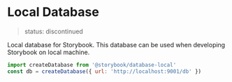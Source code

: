 # Local Database

> status: discontinued

Local database for Storybook.
This database can be used when developing Storybook on local machine.

```js
import createDatabase from '@storybook/database-local'
const db = createDatabase({ url: 'http://localhost:9001/db' })
```
